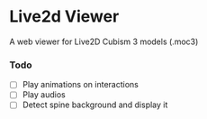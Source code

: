 # Live2d Viewer
A web viewer for Live2D Cubism 3 models (.moc3)
### Todo
- [ ] Play animations on interactions
- [ ] Play audios
- [ ] Detect spine background and display it
